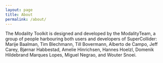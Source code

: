 ```yaml
---
layout: page
title: About
permalink: /about/
---
```


The Modality Toolkit is designed and developed by the ModalityTeam, a group of people harbouring both users and developers of SuperCollider: Marije Baalman, Tim Blechmann, Till Bovermann, Alberto de Campo, Jeff Carey, Bjørnar Habbestad, Amelie Hinrichsen, Hannes Hoelzl, Domenik Hildebrand Marques Lopes, Miguel Negrao, and Wouter Snoei.